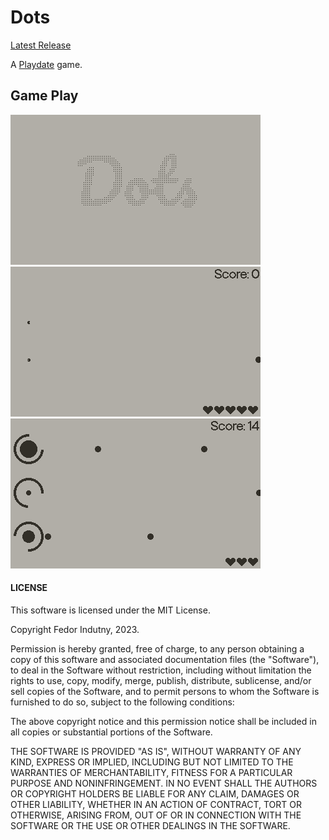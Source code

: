 # Dots

[Latest Release](https://github.com/indutny/playdate-dots/releases/latest)

A [Playdate](https://play.date) game.

## Game Play

![Title Screen](https://github.com/indutny/playdate-dots/blob/main/support/title.gif)
![Game Start](https://github.com/indutny/playdate-dots/blob/main/support/start.gif)
![Game End](https://github.com/indutny/playdate-dots/blob/main/support/end.gif)

#### LICENSE

This software is licensed under the MIT License.

Copyright Fedor Indutny, 2023.

Permission is hereby granted, free of charge, to any person obtaining a
copy of this software and associated documentation files (the
"Software"), to deal in the Software without restriction, including
without limitation the rights to use, copy, modify, merge, publish,
distribute, sublicense, and/or sell copies of the Software, and to permit
persons to whom the Software is furnished to do so, subject to the
following conditions:

The above copyright notice and this permission notice shall be included
in all copies or substantial portions of the Software.

THE SOFTWARE IS PROVIDED "AS IS", WITHOUT WARRANTY OF ANY KIND, EXPRESS
OR IMPLIED, INCLUDING BUT NOT LIMITED TO THE WARRANTIES OF
MERCHANTABILITY, FITNESS FOR A PARTICULAR PURPOSE AND NONINFRINGEMENT. IN
NO EVENT SHALL THE AUTHORS OR COPYRIGHT HOLDERS BE LIABLE FOR ANY CLAIM,
DAMAGES OR OTHER LIABILITY, WHETHER IN AN ACTION OF CONTRACT, TORT OR
OTHERWISE, ARISING FROM, OUT OF OR IN CONNECTION WITH THE SOFTWARE OR THE
USE OR OTHER DEALINGS IN THE SOFTWARE.
